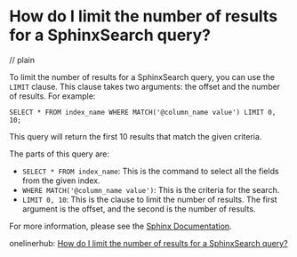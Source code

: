 # How do I limit the number of results for a SphinxSearch query?
// plain

To limit the number of results for a SphinxSearch query, you can use the `LIMIT` clause. This clause takes two arguments: the offset and the number of results. For example:

```
SELECT * FROM index_name WHERE MATCH('@column_name value') LIMIT 0, 10;
```

This query will return the first 10 results that match the given criteria.

The parts of this query are:

* `SELECT * FROM index_name`: This is the command to select all the fields from the given index.
* `WHERE MATCH('@column_name value')`: This is the criteria for the search.
* `LIMIT 0, 10`: This is the clause to limit the number of results. The first argument is the offset, and the second is the number of results.

For more information, please see the [Sphinx Documentation](http://sphinxsearch.com/docs/current.html).

onelinerhub: [How do I limit the number of results for a SphinxSearch query?](https://onelinerhub.com/sphinxsearch/how-do-i-limit-the-number-of-results-for-a-sphinxsearch-query)